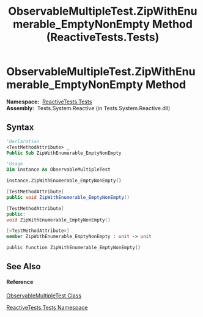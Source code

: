 ﻿---
title: ObservableMultipleTest.ZipWithEnumerable_EmptyNonEmpty Method  (ReactiveTests.Tests)
TOCTitle: ZipWithEnumerable_EmptyNonEmpty Method
ms:assetid: M:ReactiveTests.Tests.ObservableMultipleTest.ZipWithEnumerable_EmptyNonEmpty
ms:mtpsurl: https://msdn.microsoft.com/en-us/library/reactivetests.tests.observablemultipletest.zipwithenumerable_emptynonempty(v=VS.103)
ms:contentKeyID: 36620111
ms.date: 06/28/2011
mtps_version: v=VS.103
f1_keywords:
- ReactiveTests.Tests.ObservableMultipleTest.ZipWithEnumerable_EmptyNonEmpty
dev_langs:
- CSharp
- JScript
- VB
- FSharp
- c++
---

# ObservableMultipleTest.ZipWithEnumerable\_EmptyNonEmpty Method

**Namespace:**  [ReactiveTests.Tests](hh289046\(v=vs.103\).md)  
**Assembly:**  Tests.System.Reactive (in Tests.System.Reactive.dll)

## Syntax

``` vb
'Declaration
<TestMethodAttribute> _
Public Sub ZipWithEnumerable_EmptyNonEmpty
```

``` vb
'Usage
Dim instance As ObservableMultipleTest

instance.ZipWithEnumerable_EmptyNonEmpty()
```

``` csharp
[TestMethodAttribute]
public void ZipWithEnumerable_EmptyNonEmpty()
```

``` c++
[TestMethodAttribute]
public:
void ZipWithEnumerable_EmptyNonEmpty()
```

``` fsharp
[<TestMethodAttribute>]
member ZipWithEnumerable_EmptyNonEmpty : unit -> unit 
```

``` jscript
public function ZipWithEnumerable_EmptyNonEmpty()
```

## See Also

#### Reference

[ObservableMultipleTest Class](hh303586\(v=vs.103\).md)

[ReactiveTests.Tests Namespace](hh289046\(v=vs.103\).md)

